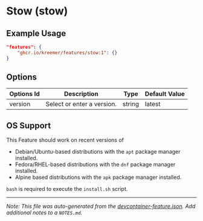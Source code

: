 
# Stow (stow)



## Example Usage

```json
"features": {
    "ghcr.io/kreemer/features/stow:1": {}
}
```

## Options

| Options Id | Description | Type | Default Value |
|-----|-----|-----|-----|
| version | Select or enter a version. | string | latest |

## OS Support

This Feature should work on recent versions of 

- Debian/Ubuntu-based distributions with the `apt` package manager installed.
- Fedora/RHEL-based distributions with the `dnf` package manager installed.
- Alpine based distributions with the `apk` package manager installed.

`bash` is required to execute the `install.sh` script.


---

_Note: This file was auto-generated from the [devcontainer-feature.json](https://github.com/kreemer/features/blob/main/src/stow/devcontainer-feature.json).  Add additional notes to a `NOTES.md`._
